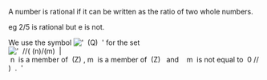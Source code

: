 A number is rational if it can be written as the ratio of two whole
numbers.

eg 2/5 is rational but e is not.

We use the symbol !['  (Q)  '](../dictionary/equation_images/82.1..png)
for the set
!['  //( (n)/(m)  | n  is a member of  (Z) , m  is a member of  (Z)   and    m  is not equal to  0 //)  .  '](../dictionary/equation_images/82.2..png)
